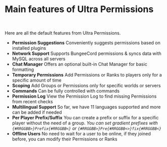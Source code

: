 # Main features of Ultra Permissions
<br>

Here are all the default features from Ultra Permissions.
<br>

* **Permission Suggestions**
    Conveniently suggests permissions based on installed plugins
* **Network Support**
    Supports BungeeCord permissions & syncs data with MySQL across all servers
* **Chat Manager**
    Offers an optional built-in Chat Manager for basic formatting
* **Temporary Permissions**
    Add Permissions or Ranks to players only for a specific amount of time
* **Scoping**
    Add Groups or Permissions only for specific worlds or servers
* **Commands**
    Can be fully controlled with commands
* **Permission Log**
    View the Permission Log to find missing Permissions from recent checks
* **Multilingual Support**
    So far, we have 11 languages supported and more can be added if needed
* **Per Player Prefix/Suffix**
    You can create a prefix or suffix for a specific player without the need of a group.
    *You can set gradient prefixes with `{#RRGGBB>}Prefix{#RRGGBB<}` or `{#RRGGBB>}Pre{#RRGGBB<>}fix{#RRGGBB<}`*
* **Offline Users**
    No need to wait for a user to be online, if they joined before, you can modify their Permissions or Ranks
